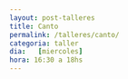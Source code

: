 ```yaml
---
layout: post-talleres
title: Canto
permalink: /talleres/canto/
categoria: taller
dia:   [miercoles]
hora: 16:30 a 18hs
---
```

